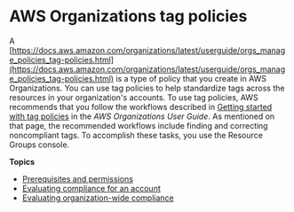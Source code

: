 # AWS Organizations tag policies<a name="tag-policies-orgs"></a>

A [https://docs.aws.amazon.com/organizations/latest/userguide/orgs_manage_policies_tag-policies.html](https://docs.aws.amazon.com/organizations/latest/userguide/orgs_manage_policies_tag-policies.html) is a type of policy that you create in AWS Organizations\. You can use tag policies to help standardize tags across the resources in your organization's accounts\. To use tag policies, AWS recommends that you follow the workflows described in [Getting started with tag policies](https://docs.aws.amazon.com/organizations/latest/userguide/orgs_manage_policies_tag-policies-getting-started.html) in the *AWS Organizations User Guide*\. As mentioned on that page, the recommended workflows include finding and correcting noncompliant tags\. To accomplish these tasks, you use the Resource Groups console\. 

**Topics**
+ [Prerequisites and permissions](tag-policies-prereqs.md)
+ [Evaluating compliance for an account](tag-policies-orgs-finding-noncompliant-tags.md)
+ [Evaluating organization\-wide compliance](tag-policies-orgs-evaluating-org-wide-compliance.md)